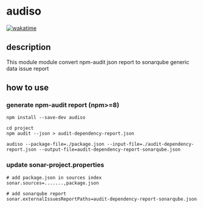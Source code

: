 # audiso

[![wakatime](https://wakatime.com/badge/user/9f76e922-98e1-4ef0-b832-f1f6bb21d4c3/project/c585b742-afcf-4449-bcd0-d7c4231715bf.svg)](https://wakatime.com/badge/user/9f76e922-98e1-4ef0-b832-f1f6bb21d4c3/project/c585b742-afcf-4449-bcd0-d7c4231715bf)

## description 
This module module convert npm-audit json report to sonarqube generic data issue report

## how to use

### generate npm-audit report (npm>=8)

```
npm install --save-dev audiso

cd project
npm audit --json > audit-dependency-report.json

audiso --package-file=./package.json --input-file=./audit-dependency-report.json --output-file=audit-dependency-report-sonarqube.json
```

### update sonar-project.properties

```
# add package.json in sources index
sonar.sources=.......,package.json

# add sonarqube report
sonar.externalIssuesReportPaths=audit-dependency-report-sonarqube.json
```